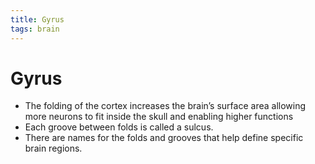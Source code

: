 ```yaml
---
title: Gyrus
tags: brain
---
```


# Gyrus
- The folding of the cortex increases the brain’s surface area allowing more neurons to fit inside the skull and enabling higher functions
- Each groove between folds is called a sulcus.
- There are names for the folds and grooves that help define specific brain regions.






